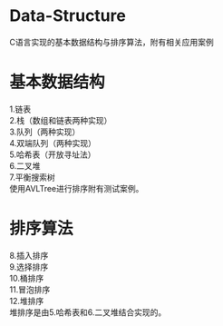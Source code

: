 # Data-Structure
C语言实现的基本数据结构与排序算法，附有相关应用案例
# 基本数据结构
1.链表<br>
2.栈（数组和链表两种实现）<br>
3.队列（两种实现）<br>
4.双端队列（两种实现）<br>
5.哈希表（开放寻址法）<br>
6.二叉堆<br>
7.平衡搜索树<br>
使用AVLTree进行排序附有测试案例。
# 排序算法
8.插入排序<br>
9.选择排序<br>
10.桶排序<br>
11.冒泡排序<br>
12.堆排序<br>
堆排序是由5.哈希表和6.二叉堆结合实现的。
